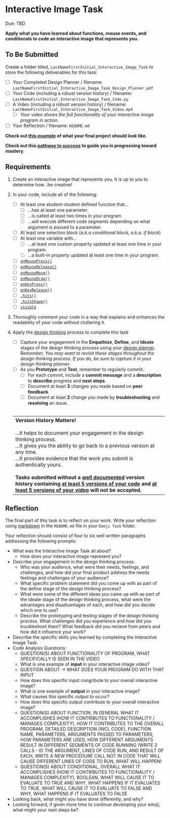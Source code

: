 # Interactive Image Task
Due: TBD

**Apply what you have learned about functions, mouse events, and conditionals to code an interactive image that represents you.**

## To Be Submitted

Create a folder titled, `LastNameFirstInitial_Interactive_Image_Task` to store the following deliverables for this task:

* [ ] Your Completed Design Planner  / filename: `LastNameFirstInitial_Interactive_Image_Task_Design_Planner.pdf`
* [ ] Your Code (including a robust version history) / filename: `LastNameFirstInitial_Interactive_Image_Task_Code.py`
* [ ] A Video (including a robust version history) / filename: `LastNameFirstInitial_Interactive_Image_Task_Video.mp4`
   * [ ] *Your video shows the full functionality of your interactive image program in action.* 
* [ ] Your Reflection / filename: `README.md`

**Check out [this example](https://github.com/MrJSwotinsky/AP_Computer_Science_Principles_2025_2026/tree/main/Unit_3_Functions_Mouse_Events_and_Conditionals/Tasks/Interactive_Image_Task/Sample) of what your final project should look like.**

**Check out this [pathway to success](https://github.com/MrJSwotinsky/AP_Computer_Science_Principles_2025_2026/blob/main/Unit_3_Functions_Mouse_Events_and_Conditionals/Tasks/Interactive_Image_Task/Interactive%20Image%20Task%20-%20Pathway%20to%20Success.pdf) to guide you in progressing toward mastery.**

## Requirements

1. Create an interactive image that represents you.  It is up to you to determine how...be creative!

2. In your code, include all of the following:
    * [ ] At least one student-student defined function that...
       * [ ] ...has at least one parameter.
       * [ ] ...is called at least two times in your program.
       * [ ] ...will execute different code segments depending on what argument is passed to a parameter.
    * [ ] At least one selection block (*a.k.a conditional block, a.k.a. if block*)
    * [ ] At least one variable with...
       * [ ] ...at least one custom property updated at least one time in your program.
       * [ ] ...a built-in property updated at least one time in your program.
    * [ ] [`onMousePress()`](https://academy.cs.cmu.edu/docs/onMousePress)
    * [ ] [`onMouseRelease()`](https://academy.cs.cmu.edu/docs/onMouseRelease)
    * [ ] [`onMouseMove()`](https://academy.cs.cmu.edu/docs/onMouseMove)
    * [ ] [`onMouseDrag()`](https://academy.cs.cmu.edu/docs/onMouseDrag)
    * [ ] [`onKeyPress()`](https://academy.cs.cmu.edu/docs/onKeyPress)
    * [ ] [`onKeyRelease()`](https://academy.cs.cmu.edu/docs/onKeyRelease)
    * [ ] [`.hits()`](https://academy.cs.cmu.edu/docs/generalShapeMethods#hits)
    * [ ] [`.hitsShape()`](https://academy.cs.cmu.edu/docs/generalShapeMethods#hitsShape)
    * [ ] [`visible`](https://academy.cs.cmu.edu/docs/generalShapeProperties#visible)

3. Thoroughly comment your code in a way that explains and enhances the readability of your code without cluttering it.

4. Apply the [design thinking](https://github.com/MrJSwotinsky/AP_Computer_Science_Principles_2025_2026/blob/main/Resources/Design%20Thinking.pdf) process to complete this task
     * [ ] Capture your engagement in the **Empathize**, **Define**, and **Ideate** stages of the design thinking process using your [design planner](https://github.com/MrJSwotinsky/AP_Computer_Science_Principles_2025_2026/blob/main/Resources/Design%20Planner.pdf).<br>*Remember, You may want to revisit these stages throughout the design thinking process.  If you do, be sure to capture it in your design thinking planner.*
     * [ ] As you **Prototype** and **Test**, remember to regularly commit.
        * [ ]  For each commit, include a **commit message** and a **description** to **describe** progress and **next steps**.
        * [ ]  Document at least **3** changes you made based on **peer feedback**.
        * [ ]  Document at least **2** change you made by **troubleshooting** and **resolving** an issue.
   <br><br>
   <table>
      <tr>
         <td>
            <b>Version History Matters!</b><br><br>
            ...It helps to document your engagement in the design thinking process.<br>
            ...It gives you the ability to go back to a previous version at any time.<br>
            ...It provides evidence that the work you submit is authentically yours.<br><br>
            <b>Tasks submitted without a <ins>well documented</ins> version history containing <ins>at least 5 versions of your code</ins> and <ins>at least 5 versions of your video</ins> will not be accepted.</b>
         </td>
      </tr>
   </table>

## Reflection

The final part of this task is to reflect on your work.  Write your reflection using [markdown](https://github.com/MrJSwotinsky/AP_Computer_Science_Principles_2025_2026/blob/main/Resources/Markdown_Reference.md) in the `README.md` file in your `Emoji Task` folder.  

Your reflection should consist of four to six well written paragraphs addressing the following prompts:
* What was the Interactive Image Task all about?
   * How does your interactive image represent you? 
* Describe your engagement in the design thinking process:
   * Who was your audience, what were their needs, feelings, and challenges, and how did your final product address the needs feelings and challenges of your audience?
   * What specific problem statement did you come up with as part of the define stage of the design thinking process?
   * What were some of the different ideas you came up with as part of the ideate stage of the design thinking process, what were the advantages and disadvantages of each, and how did you decide which one to use?
   * Describe the prototyping and testing stages of the design thinking process.  What challenges did you experience and how did you troubleshoot them? What feedback did you recieve from peers and how did it influence your work?
* Describe the specific skills you learned by completing the Interactive Image Task.
* Code Analysis Questions:
   * QUESTION(S) ABOUT FUNCTIONALITY OF PROGRAM, WHAT SPECIFICALLY IS SEEN IN THE VIDEO
   * What is one example of **input** in your interactive image video?
   * QUESTION ABOUT -> WHAT DOES YOUR PROGRAM DO WITH THAT INPUT
   * How does this specific input congribute to your overall interactive image?
   * What is one example of **output** in your interactive image?
   * What causes this specific output to occur?
   * How does this specific output contribute to your overall interactive image?
   * QUESTION(S) ABOUT FUNCTION, IN GENERAL WHAT IT ACCOMPLISHES (HOW IT CONTRIBUTES TO FUNCTIONALITY / MANAGES COMPLEXITY), HOW IT CONTRIBUTES TO THE OVERALL PROGRAM, DETAILED DESCRIPTION (INCL CODE), FUNCTION NAME, PARAMETERS, ARGUMENTS PASSED TO PARAMETERS, HOW PARAMETERS ARE USED, HOW DIFFERENT ARGUMENTS RESULT IN DIFFERENT SEGMENTS OF CODE RUNNING (WRITE 2 CALLS - ID THE ARGUMENT, LINES OF CODE RUN, AND RESULT OF EACH, WRITE A NEW PROCEDURE CALL NOT IN CODE THAT WILL CAUSE DIFFERENT LINES OF CODE TO RUN, WHAT WILL HAPPEN)
   * QUESTION(S) ABOUT CONDITIONAL, OVERALL WHAT IT ACCOMPLISHES (HOW IT CONTRIBUTES TO FUNCTIONALITY / MANAGES COMPLEXITY), BOOLEAN, WHAT WILL CAUSE IT TO EVALUATE TO TRUE AND WHY, WHAT HAPPENS IF IT EVALUATES TO TRUE, WHAT WILL CAUSE IT TO EVALUATE TO FALSE AND WHY, WHAT HAPPENS IF IT EVALUATES TO FALSE        
* Looking back, what might you have done differently, and why?
* Looking forward, if given more time to continue developing your emoji, what might your next steps be?
  
